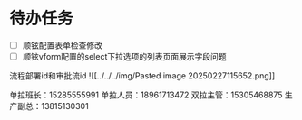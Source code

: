 # 待办任务
- [ ] 顺铉配置表单检查修改
- [ ] 顺铉vform配置的select下拉选项的列表页面展示字段问题

流程部署id和审批流id
![[../../../img/Pasted image 20250227115652.png]]



单拉班长：15285555991
单拉人员：18961713472
双拉主管：15305468875
生产副总：13815130301